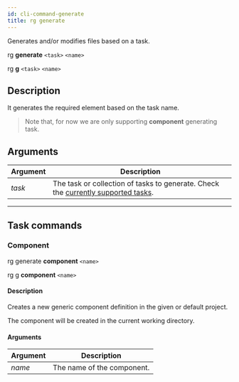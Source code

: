 ```yaml
---
id: cli-command-generate
title: rg generate
---
```


Generates and/or modifies files based on a task.

rg **generate** `<task>` `<name>`

rg **g** `<task>` `<name>`

## Description

It generates the required element based on the task name.

> Note that, for now we are only supporting **component** generating task.

## Arguments

Argument | Description |
---------|----------|
 _task_ | The task or collection of tasks to generate. Check the [currently supported tasks](#task-commands). |

---

## Task commands

### Component

rg generate **component** `<name>`

rg g **component** `<name>`

#### Description

Creates a new generic component definition in the given or default project.

The component will be created in the current working directory.

#### Arguments

Argument | Description |
---------|----------|
 _name_ | The name of the component. |
